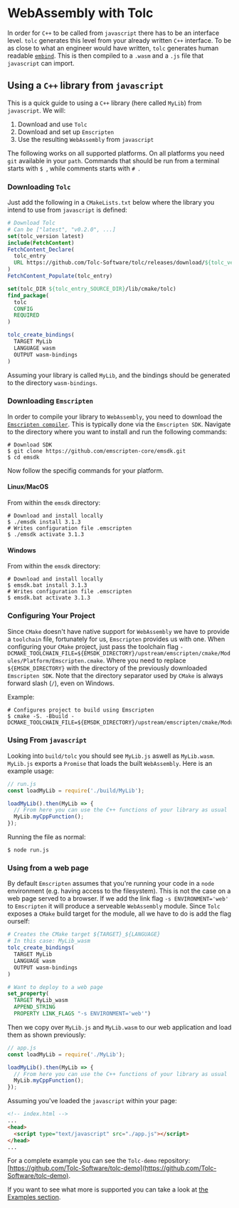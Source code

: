 # WebAssembly with Tolc #

In order for `C++` to be called from `javascript` there has to be an interface level. `tolc` generates this level from your already written `C++` interface.
To be as close to what an engineer would have written, `tolc` generates human readable [`embind`](https://emscripten.org/docs/porting/connecting_cpp_and_javascript/embind.html#embind).
This is then compiled to a `.wasm` and a `.js` file that `javascript` can import.

## Using a `C++` library from `javascript` ##

This is a quick guide to using a `C++` library (here called `MyLib`) from `javascript`. We will:

1. Download and use `Tolc`
2. Download and set up `Emscripten`
3. Use the resulting `WebAssembly` from `javascript`

The following works on all supported platforms. On all platforms you need `git` available in your `path`. Commands that should be run from a terminal starts with `$ `, while comments starts with `# `.

### Downloading `Tolc` ###

Just add the following in a `CMakeLists.txt` below where the library you intend to use from `javascript` is defined:

```cmake
# Download Tolc
# Can be ["latest", "v0.2.0", ...]
set(tolc_version latest)
include(FetchContent)
FetchContent_Declare(
  tolc_entry
  URL https://github.com/Tolc-Software/tolc/releases/download/${tolc_version}/tolc-${CMAKE_HOST_SYSTEM_NAME}.tar.xz
)
FetchContent_Populate(tolc_entry)

set(tolc_DIR ${tolc_entry_SOURCE_DIR}/lib/cmake/tolc)
find_package(
  tolc
  CONFIG
  REQUIRED
)

tolc_create_bindings(
  TARGET MyLib
  LANGUAGE wasm
  OUTPUT wasm-bindings
)
```

Assuming your library is called `MyLib`, and the bindings should be generated to the directory `wasm-bindings`.

### Downloading `Emscripten` ###

In order to compile your library to `WebAssembly`, you need to download the [`Emscripten compiler`](https://emscripten.org/). This is typically done via the `Emscripten SDK`. Navigate to the directory where you want to install and run the following commands:

```shell
# Download SDK
$ git clone https://github.com/emscripten-core/emsdk.git
$ cd emsdk
```

Now follow the specifig commands for your platform.

#### Linux/MacOS ####

From within the `emsdk` directory:

```shell
# Download and install locally
$ ./emsdk install 3.1.3
# Writes configuration file .emscripten
$ ./emsdk activate 3.1.3
```

#### Windows ####

From within the `emsdk` directory:

```shell
# Download and install locally
$ emsdk.bat install 3.1.3
# Writes configuration file .emscripten
$ emsdk.bat activate 3.1.3
```

### Configuring Your Project ###

Since `CMake` doesn't have native support for `WebAssembly` we have to provide a `toolchain` file, fortunately for us, `Emscripten` provides us with one.
When configuring your `CMake` project, just pass the toolchain flag `-DCMAKE_TOOLCHAIN_FILE=${EMSDK_DIRECTORY}/upstream/emscripten/cmake/Modules/Platform/Emscripten.cmake`. Where you need to replace `${EMSDK_DIRECTORY}` with the directory of the previously downloaded `Emscripten SDK`. Note that the directory separator used by `CMake` is always forward slash (`/`), even on Windows.

Example:

```shell
# Configures project to build using Emscripten
$ cmake -S. -Bbuild -DCMAKE_TOOLCHAIN_FILE=${EMSDK_DIRECTORY}/upstream/emscripten/cmake/Modules/Platform/Emscripten.cmake
```


### Using From `javascript` ###

Looking into `build/tolc` you should see `MyLib.js` aswell as `MyLib.wasm`. `MyLib.js` exports a `Promise` that loads the built `WebAssembly`. Here is an example usage:

```javascript
// run.js
const loadMyLib = require('./build/MyLib');

loadMyLib().then(MyLib => {
  // From here you can use the C++ functions of your library as usual
  MyLib.myCppFunction();
});
```

Running the file as normal:

```shell
$ node run.js
```


### Using from a web page ###

By default `Emscripten` assumes that you're running your code in a `node` environment (e.g. having access to the filesystem).
This is not the case on a web page served to a browser. If we add the link flag `-s ENVIRONMENT='web'` to `Emscripten` it will produce a serveable `WebAssembly` module.
Since `Tolc` exposes a `CMake` build target for the module, all we have to do is add the flag ourself:

```cmake
# Creates the CMake target ${TARGET}_${LANGUAGE}
# In this case: MyLib_wasm
tolc_create_bindings(
  TARGET MyLib
  LANGUAGE wasm
  OUTPUT wasm-bindings
)

# Want to deploy to a web page
set_property(
  TARGET MyLib_wasm
  APPEND_STRING
  PROPERTY LINK_FLAGS "-s ENVIRONMENT='web'")
```

Then we copy over `MyLib.js` and `MyLib.wasm` to our web application and load them as shown previously:

```javascript
// app.js
const loadMyLib = require('./MyLib');

loadMyLib().then(MyLib => {
  // From here you can use the C++ functions of your library as usual
  MyLib.myCppFunction();
});
```

Assuming you've loaded the `javascript` within your page:

```html
<!-- index.html -->
...
<head>
  <script type="text/javascript" src="./app.js"></script>
</head>
...
```

For a complete example you can see the `Tolc-demo` repository: [https://github.com/Tolc-Software/tolc-demo](https://github.com/Tolc-Software/tolc-demo).

If you want to see what more is supported you can take a look at [the Examples section](./examples.md).

